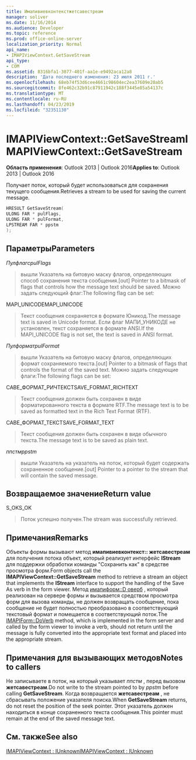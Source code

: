 ```yaml
---
title: Имапивиевконтекстжетсавестреам
manager: soliver
ms.date: 11/16/2014
ms.audience: Developer
ms.topic: reference
ms.prod: office-online-server
localization_priority: Normal
api_name:
- IMAPIViewContext.GetSaveStream
api_type:
- COM
ms.assetid: 8316bfa1-3077-401f-aa1e-e9492aca12a8
description: 'Дата последнего изменения: 23 июля 2011 г.'
ms.openlocfilehash: 68eb74f53d6cee4661c98604ec2ea37609e20ab5
ms.sourcegitcommit: 8fe462c32b91c87911942c188f3445e85a54137c
ms.translationtype: MT
ms.contentlocale: ru-RU
ms.lasthandoff: 04/23/2019
ms.locfileid: "32351130"
---
```

# <a name="imapiviewcontextgetsavestream"></a><span data-ttu-id="7c7e0-103">IMAPIViewContext::GetSaveStream</span><span class="sxs-lookup"><span data-stu-id="7c7e0-103">IMAPIViewContext::GetSaveStream</span></span>

  
  
<span data-ttu-id="7c7e0-104">**Область применения**: Outlook 2013 | Outlook 2016</span><span class="sxs-lookup"><span data-stu-id="7c7e0-104">**Applies to**: Outlook 2013 | Outlook 2016</span></span> 
  
<span data-ttu-id="7c7e0-105">Получает поток, который будет использоваться для сохранения текущего сообщения.</span><span class="sxs-lookup"><span data-stu-id="7c7e0-105">Retrieves a stream to be used for saving the current message.</span></span>
  
```cpp
HRESULT GetSaveStream(
ULONG FAR * pulFlags,
ULONG FAR * pulFormat,
LPSTREAM FAR * ppstm
);
```

## <a name="parameters"></a><span data-ttu-id="7c7e0-106">Параметры</span><span class="sxs-lookup"><span data-stu-id="7c7e0-106">Parameters</span></span>

 <span data-ttu-id="7c7e0-107">_Пулфлагс_</span><span class="sxs-lookup"><span data-stu-id="7c7e0-107">_pulFlags_</span></span>
  
> <span data-ttu-id="7c7e0-108">вышли Указатель на битовую маску флагов, определяющих способ сохранения текста сообщения.</span><span class="sxs-lookup"><span data-stu-id="7c7e0-108">[out] Pointer to a bitmask of flags that controls how the message text should be saved.</span></span> <span data-ttu-id="7c7e0-109">Можно задать следующий флаг:</span><span class="sxs-lookup"><span data-stu-id="7c7e0-109">The following flag can be set:</span></span>
    
<span data-ttu-id="7c7e0-110">MAPI_UNICODE</span><span class="sxs-lookup"><span data-stu-id="7c7e0-110">MAPI_UNICODE</span></span> 
  
> <span data-ttu-id="7c7e0-111">Текст сообщения сохраняется в формате Юникод.</span><span class="sxs-lookup"><span data-stu-id="7c7e0-111">The message text is saved in Unicode format.</span></span> <span data-ttu-id="7c7e0-112">Если флаг МАПИ_УНИКОДЕ не установлен, текст сохраняется в формате ANSI.</span><span class="sxs-lookup"><span data-stu-id="7c7e0-112">If the MAPI_UNICODE flag is not set, the text is saved in ANSI format.</span></span>
    
 <span data-ttu-id="7c7e0-113">_Пулформат_</span><span class="sxs-lookup"><span data-stu-id="7c7e0-113">_pulFormat_</span></span>
  
> <span data-ttu-id="7c7e0-114">вышли Указатель на битовую маску флагов, определяющих формат сохраняемого текста.</span><span class="sxs-lookup"><span data-stu-id="7c7e0-114">[out] Pointer to a bitmask of flags that controls the format of the saved text.</span></span> <span data-ttu-id="7c7e0-115">Можно задать следующие флаги:</span><span class="sxs-lookup"><span data-stu-id="7c7e0-115">The following flags can be set:</span></span>
    
<span data-ttu-id="7c7e0-116">САВЕ_ФОРМАТ_РИЧТЕКСТ</span><span class="sxs-lookup"><span data-stu-id="7c7e0-116">SAVE_FORMAT_RICHTEXT</span></span> 
  
> <span data-ttu-id="7c7e0-117">Текст сообщения должен быть сохранен в виде форматированного текста в формате RTF.</span><span class="sxs-lookup"><span data-stu-id="7c7e0-117">The message text is to be saved as formatted text in the Rich Text Format (RTF).</span></span> 
    
<span data-ttu-id="7c7e0-118">САВЕ_ФОРМАТ_ТЕКСТ</span><span class="sxs-lookup"><span data-stu-id="7c7e0-118">SAVE_FORMAT_TEXT</span></span> 
  
> <span data-ttu-id="7c7e0-119">Текст сообщения должен быть сохранен в виде обычного текста.</span><span class="sxs-lookup"><span data-stu-id="7c7e0-119">The message text is to be saved as plain text.</span></span> 
    
 <span data-ttu-id="7c7e0-120">_ппстм_</span><span class="sxs-lookup"><span data-stu-id="7c7e0-120">_ppstm_</span></span>
  
> <span data-ttu-id="7c7e0-121">вышли Указатель на указатель на поток, который будет содержать сохраненное сообщение.</span><span class="sxs-lookup"><span data-stu-id="7c7e0-121">[out] Pointer to a pointer to the stream that will contain the saved message.</span></span>
    
## <a name="return-value"></a><span data-ttu-id="7c7e0-122">Возвращаемое значение</span><span class="sxs-lookup"><span data-stu-id="7c7e0-122">Return value</span></span>

<span data-ttu-id="7c7e0-123">S_OK</span><span class="sxs-lookup"><span data-stu-id="7c7e0-123">S_OK</span></span> 
  
> <span data-ttu-id="7c7e0-124">Поток успешно получен.</span><span class="sxs-lookup"><span data-stu-id="7c7e0-124">The stream was successfully retrieved.</span></span>
    
## <a name="remarks"></a><span data-ttu-id="7c7e0-125">Примечания</span><span class="sxs-lookup"><span data-stu-id="7c7e0-125">Remarks</span></span>

<span data-ttu-id="7c7e0-126">Объекты формы вызывают метод **имапивиевконтекст:: жетсавестреам** для получения потока объект, который реализует интерфейс **IStream** для поддержки обработки команды "Сохранить как" в средстве просмотра форм.</span><span class="sxs-lookup"><span data-stu-id="7c7e0-126">Form objects call the **IMAPIViewContext::GetSaveStream** method to retrieve a stream an object that implements the **IStream** interface to support the handling of the Save As verb in the form viewer.</span></span> <span data-ttu-id="7c7e0-127">Метод [имапиформ::D оверб](imapiform-doverb.md) , который реализован на сервере формы и вызывается средством просмотра форм для вызова команды, не должен возвращать сообщение, пока сообщение не будет полностью преобразовано в соответствующий текстовый формат и помещается в соответствующий поток.</span><span class="sxs-lookup"><span data-stu-id="7c7e0-127">The [IMAPIForm::DoVerb](imapiform-doverb.md) method, which is implemented in the form server and called by the form viewer to invoke a verb, should not return until the message is fully converted into the appropriate text format and placed into the appropriate stream.</span></span> 
  
## <a name="notes-to-callers"></a><span data-ttu-id="7c7e0-128">Примечания для вызывающих методов</span><span class="sxs-lookup"><span data-stu-id="7c7e0-128">Notes to callers</span></span>

<span data-ttu-id="7c7e0-129">Не записываете в поток, на который указывает _ппстм_ , перед вызовом **жетсавестреам**.</span><span class="sxs-lookup"><span data-stu-id="7c7e0-129">Do not write to the stream pointed to by  _ppstm_ before calling **GetSaveStream**.</span></span> <span data-ttu-id="7c7e0-130">Когда возвращается **жетсавестреам** , не сбрасывать положение указателя поиска.</span><span class="sxs-lookup"><span data-stu-id="7c7e0-130">When **GetSaveStream** returns, do not reset the position of the seek pointer.</span></span> <span data-ttu-id="7c7e0-131">Этот указатель должен находиться в конце сохраненного текста сообщения.</span><span class="sxs-lookup"><span data-stu-id="7c7e0-131">This pointer must remain at the end of the saved message text.</span></span> 
  
## <a name="see-also"></a><span data-ttu-id="7c7e0-132">См. также</span><span class="sxs-lookup"><span data-stu-id="7c7e0-132">See also</span></span>



[<span data-ttu-id="7c7e0-133">IMAPIViewContext : IUnknown</span><span class="sxs-lookup"><span data-stu-id="7c7e0-133">IMAPIViewContext : IUnknown</span></span>](imapiviewcontextiunknown.md)

